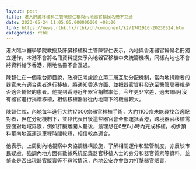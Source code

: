 ```yaml
---
layout: post
title: 港大肝臟移植科主管陳智仁稱與內地器官輪候名冊不互通
date: 2023-05-24 11:05:05.000000000 +08:00
link: https://news.rthk.hk/rthk/ch/component/k2/1701916-20230524.htm
categories: rthk
---
```


港大臨牀醫學學院教授及肝臟移植科主管陳智仁表示，內地與香港器官輪候名冊獨立運作，本港不會將名冊資料提交予內地器官移植中央統籌機構，同樣內地也不會將資料給予香港，兩地名冊不會互通。

陳智仁在一個電台節目說，政府正考慮設立第二層互助分配機制，當內地捐贈者的器官未有適合患者進行移植，將通知香港方面、並把器官資料發送至醫管局審視是否適合輪候的患者。他提到香港近年器官捐贈率低，今年更非常差，過去1個月沒有器官進行捐贈移植，相信移植器官從內地南下的機會較大。

陳智仁說，內地每年進行大約17000宗器官移植手術，大約1100宗未能尋找合適配對者，但在分配機制下，並非代表日後這些器官會全部運抵香港，跨境器官移植需要面對地域界限，例如肝臟離開人體後，最理想在6至8小時內完成移植，初步預料華南地區運送車程時間較短，相信較為適合。

他表示，上周到內地視察中央協調機構設施，了解相關運作和監管制度，亦反映市民疑慮，強調內地方面有數據系統記錄器官移植人士的身分和器官質素等資料，並偵查是否出現器官販賣等不尋常情況，內地公安亦會致力打擊器官販賣。
